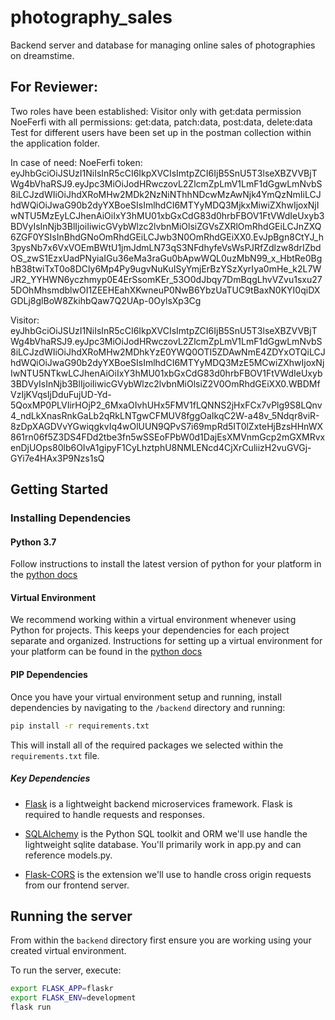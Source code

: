 # photography_sales
Backend server and database for managing online sales of photographies on dreamstime.
## For Reviewer:
Two roles have been established:
Visitor only with get:data permission
NoeFerfi with all permissions: get:data, patch:data, post:data, delete:data
Test for different users have been set up in the postman collection within the application folder.

In case of need:
NoeFerfi token:
eyJhbGciOiJSUzI1NiIsInR5cCI6IkpXVCIsImtpZCI6IjB5SnU5T3lseXBZVVBjTWg4bVhaRSJ9.eyJpc3MiOiJodHRwczovL2ZlcmZpLmV1LmF1dGgwLmNvbS8iLCJzdWIiOiJhdXRoMHw2MDk2NzNiNThhNDcwMzAwNjk4YmQzNmIiLCJhdWQiOiJwaG90b2dyYXBoeSIsImlhdCI6MTYyMDQ3MjkxMiwiZXhwIjoxNjIwNTU5MzEyLCJhenAiOiIxY3hMU01xbGxCdG83d0hrbFBOV1FtVWdIeUxyb3BDVyIsInNjb3BlIjoiIiwicGVybWlzc2lvbnMiOlsiZGVsZXRlOmRhdGEiLCJnZXQ6ZGF0YSIsInBhdGNoOmRhdGEiLCJwb3N0OmRhdGEiXX0.EvJpBgn8CtYJ_h3pysNb7x6VxVOEmBWtU1jmJdmLN73qS3NFdhyfeVsWsPJRfZdlzw8drIZbdOS_zwS1EzxUadPNyiaIGu36eMa3raGu0bApwWQL0uzMbN99_x_HbtRe0BghB38twiTxT0o8DCly6Mp4Py9ugvNuKuISyYmjErBzYSzXyrIya0mHe_k2L7WJR2_YYHWN6yczhmyp0E4ErSsomKEr_53O0dJbqy7DmBqgLhvVZvu1sxu275DOhMhsmdblwOI1ZEEHEahXKwneuP0NwB6YbzUaTUC9tBaxN0KYI0qiDXGDLj8glBoW8ZkihbQaw7Q2UAp-0OylsXp3Cg

Visitor:
eyJhbGciOiJSUzI1NiIsInR5cCI6IkpXVCIsImtpZCI6IjB5SnU5T3lseXBZVVBjTWg4bVhaRSJ9.eyJpc3MiOiJodHRwczovL2ZlcmZpLmV1LmF1dGgwLmNvbS8iLCJzdWIiOiJhdXRoMHw2MDhkYzE0YWQ0OTI5ZDAwNmE4ZDYxOTQiLCJhdWQiOiJwaG90b2dyYXBoeSIsImlhdCI6MTYyMDQ3MzE5MCwiZXhwIjoxNjIwNTU5NTkwLCJhenAiOiIxY3hMU01xbGxCdG83d0hrbFBOV1FtVWdIeUxyb3BDVyIsInNjb3BlIjoiIiwicGVybWlzc2lvbnMiOlsiZ2V0OmRhdGEiXX0.WBDMfVzIjKVqsIjDduFujUD-Yd-5QoxMP0PLVIirHOjP2_6MxaOIvhUHx5FMV1fLQNNS2jHxFCx7vPlg9S8LQnv4_ndLkXnasRnkGaLb2qRkLNTgwCFMUV8fggOaIkqC2W-a48v_5Ndqr8viR-8zDpXAGDVvYGwiqgkvIq4wOlUUN9QPvS7i69mpRd5IT0lZxteHjBzsHHnWX861rn06f5Z3DS4FDd2tbe3fn5wSSEoFPbW0d1DajEsXMVnmGcp2mGXMRvxenDjUOps80lb6OIvA1gipyF1CyLhztphU8NMLENcd4CjXrCuliizH2vuGVGj-GYi7e4HAx3P9Nzs1sQ

## Getting Started

### Installing Dependencies

#### Python 3.7

Follow instructions to install the latest version of python for your platform in the [python docs](https://docs.python.org/3/using/unix.html#getting-and-installing-the-latest-version-of-python)

#### Virtual Environment

We recommend working within a virtual environment whenever using Python for projects. This keeps your dependencies for each project separate and organized. Instructions for setting up a virtual environment for your platform can be found in the [python docs](https://packaging.python.org/guides/installing-using-pip-and-virtual-environments/)

#### PIP Dependencies

Once you have your virtual environment setup and running, install dependencies by navigating to the `/backend` directory and running:

```bash
pip install -r requirements.txt
```

This will install all of the required packages we selected within the `requirements.txt` file.

##### Key Dependencies

- [Flask](http://flask.pocoo.org/)  is a lightweight backend microservices framework. Flask is required to handle requests and responses.

- [SQLAlchemy](https://www.sqlalchemy.org/) is the Python SQL toolkit and ORM we'll use handle the lightweight sqlite database. You'll primarily work in app.py and can reference models.py. 

- [Flask-CORS](https://flask-cors.readthedocs.io/en/latest/#) is the extension we'll use to handle cross origin requests from our frontend server. 

## Running the server

From within the `backend` directory first ensure you are working using your created virtual environment.

To run the server, execute:

```bash
export FLASK_APP=flaskr
export FLASK_ENV=development
flask run
```